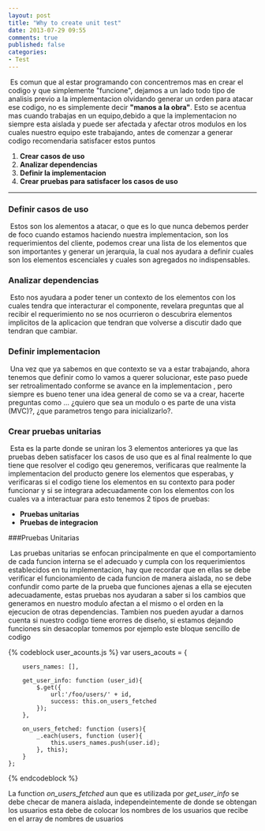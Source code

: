```yaml
---
layout: post
title: "Why to create unit test"
date: 2013-07-29 09:55
comments: true
published: false
categories:
- Test
---
```



&nbsp;Es comun que al estar programando con concentremos mas en crear el codigo y que simplemente "funcione", dejamos a un lado todo tipo de analisis previo a la implementacion olvidando generar un orden para atacar ese codigo, no es simplemente decir __"manos a la obra"__. Esto se acentua mas cuando trabajas en un equipo,debido a que la implementacion no siempre esta aislada y puede ser afectada y afectar otros modulos en los cuales nuestro equipo este trabajando, antes de comenzar a generar codigo recomendaria satisfacer estos puntos

1. __Crear casos de uso__
2. __Analizar dependencias__
3. __Definir la implementacion__
4. __Crear pruebas para satisfacer los casos de uso__

---
### Definir casos de uso

&nbsp;Estos son los alementos a atacar, o que es lo que nunca debemos perder de foco cuando estamos haciendo nuestra implementacion, son los requerimientos del cliente, podemos crear una lista de los elementos que son importantes y generar un jerarquia, la cual nos ayudara a definir cuales son los elementos escenciales y cuales son agregados no indispensables.

### Analizar dependencias

&nbsp;Esto nos ayudara a poder tener un contexto de los elementos con los cuales tendra que interacturar el componente, revelara preguntas que al recibir el requerimiento no se nos ocurrieron o descubrira elementos implicitos de la aplicacion que tendran que volverse a discutir dado que tendran que cambiar.


### Definir implementacion

&nbsp;Una vez que ya sabemos en que contexto se va a estar trabajando, ahora tenemos que definir como lo vamos a querer solucionar, este paso puede ser retroalimentado conforme se avance en la implementacion , pero siempre es bueno tener una idea general de como se va a crear, hacerte preguntas como ... ¿quiero que sea un modulo o es parte de una vista (MVC)?, ¿que parametros tengo para inicializarlo?.

### Crear pruebas unitarias

&nbsp;Esta es la parte donde se uniran los 3 elementos anteriores ya que las pruebas deben satisfacer los casos de uso que es al final realmente lo que tiene que resolver el codigo qeu generemos, verificaras que realmente la implementacion del producto genere los elementos que esperabas, y verificaras si el codigo tiene los elementos en su contexto para poder funcionar y si se integrara adecuadamente con los elementos con los cuales va a interactuar para esto tenemos 2 tipos de pruebas:

+ __Pruebas unitarias__
+ __Pruebas de integracion__

###Pruebas Unitarias

&nbsp;Las pruebas unitarias se enfocan principalmente en que el comportamiento de cada funcion interna se el adecuado y cumpla con los requerimientos establecidos en tu implementacion, hay que recordar que en ellas se debe verificar el funcionamiento de cada funcion de manera aislada, no se debe confundir como parte de la prueba que funciones ajenas a ella se ejecuten adecuadamente, estas pruebas nos ayudaran a saber si los cambios que generamos en nuestro modulo afectan a el mismo o el orden en la ejecucion de otras dependencias. Tambien nos pueden ayudar a darnos cuenta si nuestro codigo tiene erorres de diseño, si estamos dejando funciones sin desacoplar tomemos por ejemplo este bloque sencillo de codigo

{% codeblock user_acounts.js %}
	var users_acouts = {

		users_names: [],

		get_user_info: function (user_id){
			$.get({
				url:'/foo/users/' + id,
				success: this.on_users_fetched
			});
		},

		on_users_fetched: function (users){
			_.each(users, function (user){
				this.users_names.push(user.id);
			}, this);
		}
	};
{% endcodeblock %}


La function _on_users_fetched_ aun que es utilizada por _get_user_info_ se debe checar de manera aislada, independeintemente de donde se obtengan los usuarios esta debe de colocar los nombres de los usuarios que recibe en el array de nombres de usuarios